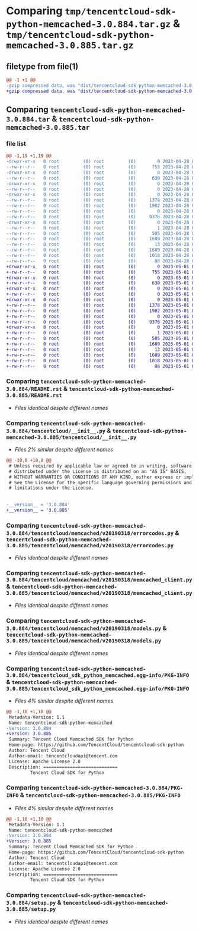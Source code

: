 # Comparing `tmp/tencentcloud-sdk-python-memcached-3.0.884.tar.gz` & `tmp/tencentcloud-sdk-python-memcached-3.0.885.tar.gz`

## filetype from file(1)

```diff
@@ -1 +1 @@
-gzip compressed data, was "dist/tencentcloud-sdk-python-memcached-3.0.884.tar", last modified: Fri Apr 28 02:27:32 2023, max compression
+gzip compressed data, was "dist/tencentcloud-sdk-python-memcached-3.0.885.tar", last modified: Mon May  1 00:44:45 2023, max compression
```

## Comparing `tencentcloud-sdk-python-memcached-3.0.884.tar` & `tencentcloud-sdk-python-memcached-3.0.885.tar`

### file list

```diff
@@ -1,19 +1,19 @@
-drwxr-xr-x   0 root         (0) root         (0)        0 2023-04-28 02:27:32.000000 tencentcloud-sdk-python-memcached-3.0.884/
--rw-r--r--   0 root         (0) root         (0)      755 2023-04-28 02:27:32.000000 tencentcloud-sdk-python-memcached-3.0.884/README.rst
-drwxr-xr-x   0 root         (0) root         (0)        0 2023-04-28 02:27:32.000000 tencentcloud-sdk-python-memcached-3.0.884/tencentcloud/
--rw-r--r--   0 root         (0) root         (0)      630 2023-04-28 02:27:32.000000 tencentcloud-sdk-python-memcached-3.0.884/tencentcloud/__init__.py
-drwxr-xr-x   0 root         (0) root         (0)        0 2023-04-28 02:27:32.000000 tencentcloud-sdk-python-memcached-3.0.884/tencentcloud/memcached/
--rw-r--r--   0 root         (0) root         (0)        0 2023-04-28 02:27:32.000000 tencentcloud-sdk-python-memcached-3.0.884/tencentcloud/memcached/__init__.py
-drwxr-xr-x   0 root         (0) root         (0)        0 2023-04-28 02:27:32.000000 tencentcloud-sdk-python-memcached-3.0.884/tencentcloud/memcached/v20190318/
--rw-r--r--   0 root         (0) root         (0)     1378 2023-04-28 02:27:32.000000 tencentcloud-sdk-python-memcached-3.0.884/tencentcloud/memcached/v20190318/errorcodes.py
--rw-r--r--   0 root         (0) root         (0)     1902 2023-04-28 02:27:32.000000 tencentcloud-sdk-python-memcached-3.0.884/tencentcloud/memcached/v20190318/memcached_client.py
--rw-r--r--   0 root         (0) root         (0)        0 2023-04-28 02:27:32.000000 tencentcloud-sdk-python-memcached-3.0.884/tencentcloud/memcached/v20190318/__init__.py
--rw-r--r--   0 root         (0) root         (0)     9376 2023-04-28 02:27:32.000000 tencentcloud-sdk-python-memcached-3.0.884/tencentcloud/memcached/v20190318/models.py
-drwxr-xr-x   0 root         (0) root         (0)        0 2023-04-28 02:27:32.000000 tencentcloud-sdk-python-memcached-3.0.884/tencentcloud_sdk_python_memcached.egg-info/
--rw-r--r--   0 root         (0) root         (0)        1 2023-04-28 02:27:32.000000 tencentcloud-sdk-python-memcached-3.0.884/tencentcloud_sdk_python_memcached.egg-info/dependency_links.txt
--rw-r--r--   0 root         (0) root         (0)      505 2023-04-28 02:27:32.000000 tencentcloud-sdk-python-memcached-3.0.884/tencentcloud_sdk_python_memcached.egg-info/SOURCES.txt
--rw-r--r--   0 root         (0) root         (0)     1689 2023-04-28 02:27:32.000000 tencentcloud-sdk-python-memcached-3.0.884/tencentcloud_sdk_python_memcached.egg-info/PKG-INFO
--rw-r--r--   0 root         (0) root         (0)       13 2023-04-28 02:27:32.000000 tencentcloud-sdk-python-memcached-3.0.884/tencentcloud_sdk_python_memcached.egg-info/top_level.txt
--rw-r--r--   0 root         (0) root         (0)     1689 2023-04-28 02:27:32.000000 tencentcloud-sdk-python-memcached-3.0.884/PKG-INFO
--rw-r--r--   0 root         (0) root         (0)     1018 2023-04-28 02:27:32.000000 tencentcloud-sdk-python-memcached-3.0.884/setup.py
--rw-r--r--   0 root         (0) root         (0)       88 2023-04-28 02:27:32.000000 tencentcloud-sdk-python-memcached-3.0.884/setup.cfg
+drwxr-xr-x   0 root         (0) root         (0)        0 2023-05-01 00:44:45.000000 tencentcloud-sdk-python-memcached-3.0.885/
+-rw-r--r--   0 root         (0) root         (0)      755 2023-05-01 00:44:45.000000 tencentcloud-sdk-python-memcached-3.0.885/README.rst
+drwxr-xr-x   0 root         (0) root         (0)        0 2023-05-01 00:44:45.000000 tencentcloud-sdk-python-memcached-3.0.885/tencentcloud/
+-rw-r--r--   0 root         (0) root         (0)      630 2023-05-01 00:44:45.000000 tencentcloud-sdk-python-memcached-3.0.885/tencentcloud/__init__.py
+drwxr-xr-x   0 root         (0) root         (0)        0 2023-05-01 00:44:45.000000 tencentcloud-sdk-python-memcached-3.0.885/tencentcloud/memcached/
+-rw-r--r--   0 root         (0) root         (0)        0 2023-05-01 00:44:45.000000 tencentcloud-sdk-python-memcached-3.0.885/tencentcloud/memcached/__init__.py
+drwxr-xr-x   0 root         (0) root         (0)        0 2023-05-01 00:44:45.000000 tencentcloud-sdk-python-memcached-3.0.885/tencentcloud/memcached/v20190318/
+-rw-r--r--   0 root         (0) root         (0)     1378 2023-05-01 00:44:45.000000 tencentcloud-sdk-python-memcached-3.0.885/tencentcloud/memcached/v20190318/errorcodes.py
+-rw-r--r--   0 root         (0) root         (0)     1902 2023-05-01 00:44:45.000000 tencentcloud-sdk-python-memcached-3.0.885/tencentcloud/memcached/v20190318/memcached_client.py
+-rw-r--r--   0 root         (0) root         (0)        0 2023-05-01 00:44:45.000000 tencentcloud-sdk-python-memcached-3.0.885/tencentcloud/memcached/v20190318/__init__.py
+-rw-r--r--   0 root         (0) root         (0)     9376 2023-05-01 00:44:45.000000 tencentcloud-sdk-python-memcached-3.0.885/tencentcloud/memcached/v20190318/models.py
+drwxr-xr-x   0 root         (0) root         (0)        0 2023-05-01 00:44:45.000000 tencentcloud-sdk-python-memcached-3.0.885/tencentcloud_sdk_python_memcached.egg-info/
+-rw-r--r--   0 root         (0) root         (0)        1 2023-05-01 00:44:45.000000 tencentcloud-sdk-python-memcached-3.0.885/tencentcloud_sdk_python_memcached.egg-info/dependency_links.txt
+-rw-r--r--   0 root         (0) root         (0)      505 2023-05-01 00:44:45.000000 tencentcloud-sdk-python-memcached-3.0.885/tencentcloud_sdk_python_memcached.egg-info/SOURCES.txt
+-rw-r--r--   0 root         (0) root         (0)     1689 2023-05-01 00:44:45.000000 tencentcloud-sdk-python-memcached-3.0.885/tencentcloud_sdk_python_memcached.egg-info/PKG-INFO
+-rw-r--r--   0 root         (0) root         (0)       13 2023-05-01 00:44:45.000000 tencentcloud-sdk-python-memcached-3.0.885/tencentcloud_sdk_python_memcached.egg-info/top_level.txt
+-rw-r--r--   0 root         (0) root         (0)     1689 2023-05-01 00:44:45.000000 tencentcloud-sdk-python-memcached-3.0.885/PKG-INFO
+-rw-r--r--   0 root         (0) root         (0)     1018 2023-05-01 00:44:45.000000 tencentcloud-sdk-python-memcached-3.0.885/setup.py
+-rw-r--r--   0 root         (0) root         (0)       88 2023-05-01 00:44:45.000000 tencentcloud-sdk-python-memcached-3.0.885/setup.cfg
```

### Comparing `tencentcloud-sdk-python-memcached-3.0.884/README.rst` & `tencentcloud-sdk-python-memcached-3.0.885/README.rst`

 * *Files identical despite different names*

### Comparing `tencentcloud-sdk-python-memcached-3.0.884/tencentcloud/__init__.py` & `tencentcloud-sdk-python-memcached-3.0.885/tencentcloud/__init__.py`

 * *Files 2% similar despite different names*

```diff
@@ -10,8 +10,8 @@
 # Unless required by applicable law or agreed to in writing, software
 # distributed under the License is distributed on an "AS IS" BASIS,
 # WITHOUT WARRANTIES OR CONDITIONS OF ANY KIND, either express or implied.
 # See the License for the specific language governing permissions and
 # limitations under the License.
 
 
-__version__ = '3.0.884'
+__version__ = '3.0.885'
```

### Comparing `tencentcloud-sdk-python-memcached-3.0.884/tencentcloud/memcached/v20190318/errorcodes.py` & `tencentcloud-sdk-python-memcached-3.0.885/tencentcloud/memcached/v20190318/errorcodes.py`

 * *Files identical despite different names*

### Comparing `tencentcloud-sdk-python-memcached-3.0.884/tencentcloud/memcached/v20190318/memcached_client.py` & `tencentcloud-sdk-python-memcached-3.0.885/tencentcloud/memcached/v20190318/memcached_client.py`

 * *Files identical despite different names*

### Comparing `tencentcloud-sdk-python-memcached-3.0.884/tencentcloud/memcached/v20190318/models.py` & `tencentcloud-sdk-python-memcached-3.0.885/tencentcloud/memcached/v20190318/models.py`

 * *Files identical despite different names*

### Comparing `tencentcloud-sdk-python-memcached-3.0.884/tencentcloud_sdk_python_memcached.egg-info/PKG-INFO` & `tencentcloud-sdk-python-memcached-3.0.885/tencentcloud_sdk_python_memcached.egg-info/PKG-INFO`

 * *Files 4% similar despite different names*

```diff
@@ -1,10 +1,10 @@
 Metadata-Version: 1.1
 Name: tencentcloud-sdk-python-memcached
-Version: 3.0.884
+Version: 3.0.885
 Summary: Tencent Cloud Memcached SDK for Python
 Home-page: https://github.com/TencentCloud/tencentcloud-sdk-python
 Author: Tencent Cloud
 Author-email: tencentcloudapi@tencent.com
 License: Apache License 2.0
 Description: ============================
         Tencent Cloud SDK for Python
```

### Comparing `tencentcloud-sdk-python-memcached-3.0.884/PKG-INFO` & `tencentcloud-sdk-python-memcached-3.0.885/PKG-INFO`

 * *Files 4% similar despite different names*

```diff
@@ -1,10 +1,10 @@
 Metadata-Version: 1.1
 Name: tencentcloud-sdk-python-memcached
-Version: 3.0.884
+Version: 3.0.885
 Summary: Tencent Cloud Memcached SDK for Python
 Home-page: https://github.com/TencentCloud/tencentcloud-sdk-python
 Author: Tencent Cloud
 Author-email: tencentcloudapi@tencent.com
 License: Apache License 2.0
 Description: ============================
         Tencent Cloud SDK for Python
```

### Comparing `tencentcloud-sdk-python-memcached-3.0.884/setup.py` & `tencentcloud-sdk-python-memcached-3.0.885/setup.py`

 * *Files identical despite different names*

